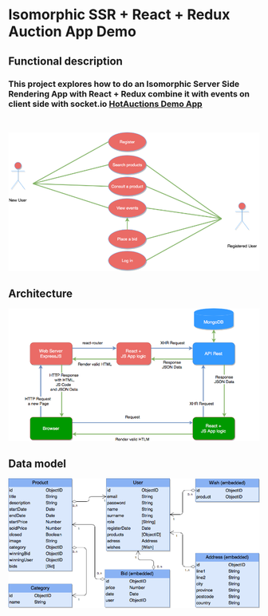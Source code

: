 # Isomorphic SSR + React + Redux Auction App Demo

## Functional description

### This project explores how to do an Isomorphic Server Side Rendering App with React + Redux combine it with events on client side with socket.io [HotAuctions Demo App](https://intense-plains-98825.herokuapp.com/)
<br>

![](docs/images/use-case.png)

## Architecture

![](docs/images/architecture.png)

## Data model

![](docs/images/auction-model.png)